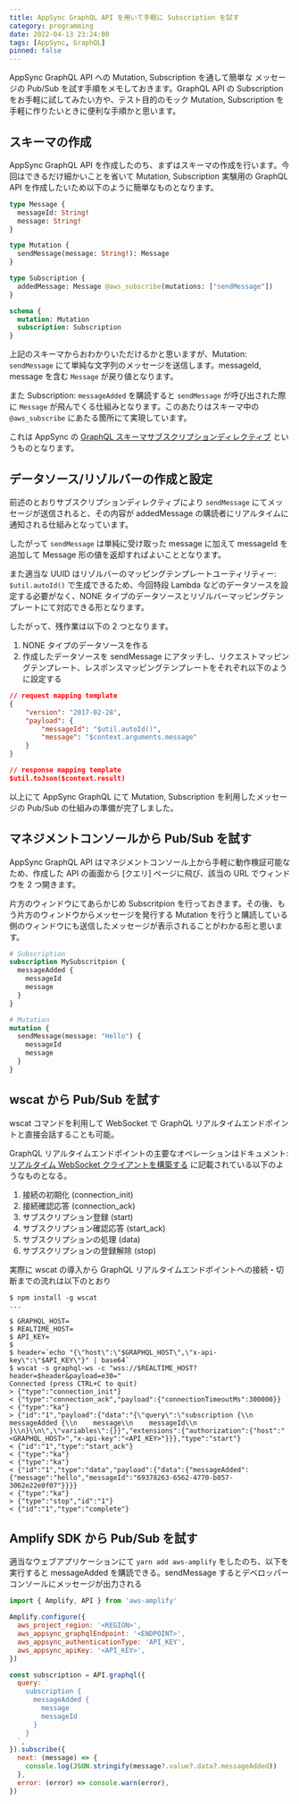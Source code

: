 ```yaml
---
title: AppSync GraphQL API を用いて手軽に Subscription を試す
category: programming
date: 2022-04-13 23:24:00
tags: [AppSync, GraphQL]
pinned: false
---
```


AppSync GraphQL API への Mutation, Subscription を通して簡単な メッセージの Pub/Sub を試す手順をメモしておきます。GraphQL API の Subscription をお手軽に試してみたい方や、テスト目的のモック Mutation, Subscription を手軽に作りたいときに便利な手順かと思います。

## スキーマの作成

AppSync GraphQL API を作成したのち、まずはスキーマの作成を行います。今回はできるだけ細かいことを省いて Mutation, Subscription 実験用の GraphQL API を作成したいため以下のように簡単なものとなります。

```graphql
type Message {
  messageId: String!
  message: String!
}

type Mutation {
  sendMessage(message: String!): Message
}

type Subscription {
  addedMessage: Message @aws_subscribe(mutations: ["sendMessage"])
}

schema {
  mutation: Mutation
  subscription: Subscription
}
```

上記のスキーマからおわかりいただけるかと思いますが、Mutation: `sendMessage` にて単純な文字列のメッセージを送信します。messageId, message を含む `Message` が戻り値となります。

また Subscription: `messageAdded` を購読すると `sendMessage` が呼び出された際に `Message` が飛んでくる仕組みとなります。このあたりはスキーマ中の `@aws_subscribe` にあたる箇所にて実現しています。

これは AppSync の [GraphQL スキーマサブスクリプションディレクティブ](https://docs.aws.amazon.com/ja_jp/appsync/latest/devguide/aws-appsync-real-time-data.html) というものとなります。

## データソース/リゾルバーの作成と設定

前述のとおりサブスクリプションディレクティブにより `sendMessage` にてメッセージが送信されると、その内容が addedMessage の購読者にリアルタイムに通知される仕組みとなっています。

したがって `sendMessage` は単純に受け取った message に加えて messageId を追加して Message 形の値を返却すればよいこととなります。

また適当な UUID はリゾルバーのマッピングテンプレートユーティリティー: `$util.autoId()` で生成できるため、今回特段 Lambda などのデータソースを設定する必要がなく、NONE タイプのデータソースとリゾルバーマッピングテンプレートにて対応できる形となります。

したがって、残作業は以下の 2 つとなります。

1. NONE タイプのデータソースを作る
2. 作成したデータソースを sendMessage にアタッチし、リクエストマッピングテンプレート、レスポンスマッピングテンプレートをそれぞれ以下のように設定する

```json
// request mapping template
{
    "version": "2017-02-28",
    "payload": {
        "messageId": "$util.autoId()",
        "message": "$context.arguments.message"
    }
}

// response mapping template
$util.toJson($context.result)
```

以上にて AppSync GraphQL にて Mutation, Subscription を利用したメッセージの Pub/Sub の仕組みの準備が完了しました。

## マネジメントコンソールから Pub/Sub を試す

AppSync GraphQL API はマネジメントコンソール上から手軽に動作検証可能なため、作成した API の画面から [クエリ] ページに飛び、該当の URL でウィンドウを 2 つ開きます。

片方のウィンドウにてあらかじめ Subscritpion を行っておきます。その後、もう片方のウィンドウからメッセージを発行する Mutation を行うと購読している側のウィンドウにも送信したメッセージが表示されることがわかる形と思います。

```graphql
# Subscription
subscription MySubscritpion {
  messageAdded {
    messageId
    message
  }
}

# Mutation
mutation {
  sendMessage(message: "Hello") {
    messageId
    message
  }
}
```

## wscat から Pub/Sub を試す

wscat コマンドを利用して WebSocket で GraphQL リアルタイムエンドポイントと直接会話することも可能。

GraphQL リアルタイムエンドポイントの主要なオペレーションはドキュメント: [リアルタイム WebSocket クライアントを構築する](https://docs.aws.amazon.com/ja_jp/appsync/latest/devguide/real-time-websocket-client.html#real-time-websocket-operation) に記載されている以下のようなものとなる。

1. 接続の初期化 (connection_init)
2. 接続確認応答 (connection_ack)
3. サブスクリプション登録 (start)
4. サブスクリプション確認応答 (start_ack)
5. サブスクリプションの処理 (data)
6. サブスクリプションの登録解除 (stop)

実際に wscat の導入から GraphQL リアルタイムエンドポイントへの接続・切断までの流れは以下のとおり

```
$ npm install -g wscat
...

$ GRAPHQL_HOST=
$ REALTIME_HOST=
$ API_KEY=
$
$ header=`echo "{\"host\":\"$GRAPHQL_HOST\",\"x-api-key\":\"$API_KEY\"}" | base64`
$ wscat -s graphql-ws -c "wss://$REALTIME_HOST?header=$header&payload=e30="
Connected (press CTRL+C to quit)
> {"type":"connection_init"}
< {"type":"connection_ack","payload":{"connectionTimeoutMs":300000}}
< {"type":"ka"}
> {"id":"1","payload":{"data":"{\"query\":\"subscription {\\n  messageAdded {\\n    message\\n    messageId\\n  }\\n}\\n\",\"variables\":{}}","extensions":{"authorization":{"host":"<GRAPHQL_HOST>","x-api-key":"<API_KEY>"}}},"type":"start"}
< {"id":"1","type":"start_ack"}
< {"type":"ka"}
< {"type":"ka"}
< {"id":"1","type":"data","payload":{"data":{"messageAdded":{"message":"hello","messageId":"69378263-6562-4770-b057-3062e22e0f07"}}}}
< {"type":"ka"}
> {"type":"stop","id":"1"}
< {"id":"1","type":"complete"}
```

## Amplify SDK から Pub/Sub を試す

適当なウェブアプリケーションにて `yarn add aws-amplify` をしたのち、以下を実行すると messageAdded を購読できる。sendMessage するとデベロッパーコンソールにメッセージが出力される

```javascript
import { Amplify, API } from 'aws-amplify'

Amplify.configure({
  aws_project_region: '<REGION>',
  aws_appsync_graphqlEndpoint: '<ENDPOINT>',
  aws_appsync_authenticationType: 'API_KEY',
  aws_appsync_apiKey: '<API_KEY>',
})

const subscription = API.graphql({
  query: `
    subscription {
      messageAdded {
        message
        messageId
      }
    }
  `,
}).subscribe({
  next: (message) => {
    console.log(JSON.stringify(message?.value?.data?.messageAdded))
  },
  error: (error) => console.warn(error),
})
```
